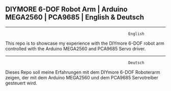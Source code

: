 DIYMORE 6-DOF Robot Arm | Arduino MEGA2560 | PCA9685 | English & Deutsch
--------------------------------------------------------------------------------------------------------------------------------------
--------------------------------------------------------------------------------------------------------------------------------------
                                                          English 

This repo is to showcase my experience with the DIYmore 6-DOF robot arm controlled with the Arduino MEGA2560 and PCA9685 Servo driver.

--------------------------------------------------------------------------------------------------------------------------------------
                                                          Deutsch 

Dieses Repo soll meine Erfahrungen mit dem DIYmore 6-DOF Roboterarm zeigen, der mit dem Arduino MEGA2560 und dem PCA9685 Servotreiber gesteuert wird.

